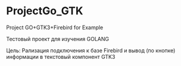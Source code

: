 # ProjectGo_GTK
Project GO+GTK3+Firebird   for Example


Тестовый проект для изучения GOLANG 

Цель: Рализация подключения к базе Firebird и вывод (по кнопке) информации в текстовый компонент GTK3
